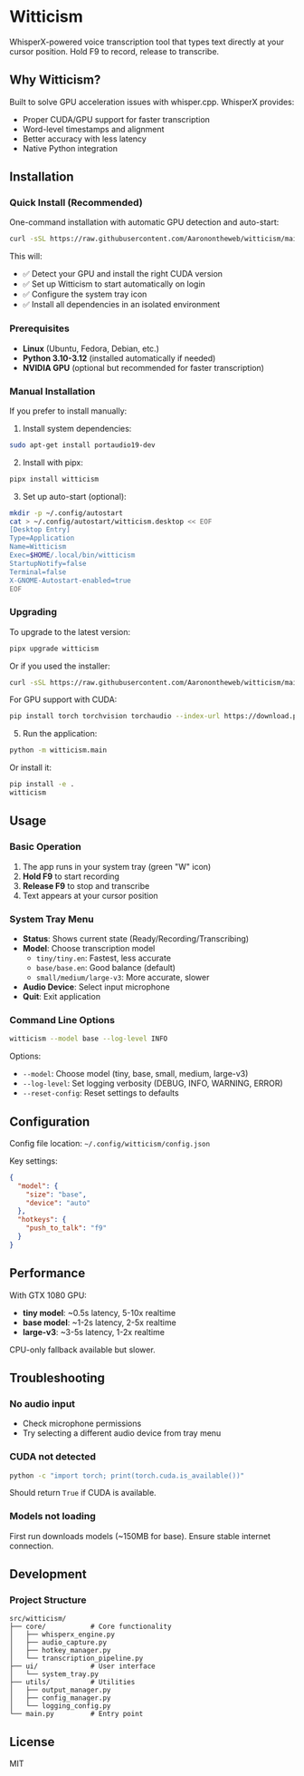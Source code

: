 # Witticism

WhisperX-powered voice transcription tool that types text directly at your cursor position. Hold F9 to record, release to transcribe.

## Why Witticism?

Built to solve GPU acceleration issues with whisper.cpp. WhisperX provides:
- Proper CUDA/GPU support for faster transcription
- Word-level timestamps and alignment
- Better accuracy with less latency
- Native Python integration

## Installation

### Quick Install (Recommended)

One-command installation with automatic GPU detection and auto-start:

```bash
curl -sSL https://raw.githubusercontent.com/Aaronontheweb/witticism/main/install.sh | bash
```

This will:
- ✅ Detect your GPU and install the right CUDA version
- ✅ Set up Witticism to start automatically on login
- ✅ Configure the system tray icon
- ✅ Install all dependencies in an isolated environment

### Prerequisites

- **Linux** (Ubuntu, Fedora, Debian, etc.)
- **Python 3.10-3.12** (installed automatically if needed)
- **NVIDIA GPU** (optional but recommended for faster transcription)

### Manual Installation

If you prefer to install manually:

1. Install system dependencies:
```bash
sudo apt-get install portaudio19-dev
```

2. Install with pipx:
```bash
pipx install witticism
```

3. Set up auto-start (optional):
```bash
mkdir -p ~/.config/autostart
cat > ~/.config/autostart/witticism.desktop << EOF
[Desktop Entry]
Type=Application
Name=Witticism
Exec=$HOME/.local/bin/witticism
StartupNotify=false
Terminal=false
X-GNOME-Autostart-enabled=true
EOF
```

### Upgrading

To upgrade to the latest version:

```bash
pipx upgrade witticism
```

Or if you used the installer:
```bash
curl -sSL https://raw.githubusercontent.com/Aaronontheweb/witticism/main/install.sh | bash
```

For GPU support with CUDA:
```bash
pip install torch torchvision torchaudio --index-url https://download.pytorch.org/whl/cu118
```

5. Run the application:
```bash
python -m witticism.main
```

Or install it:
```bash
pip install -e .
witticism
```

## Usage

### Basic Operation

1. The app runs in your system tray (green "W" icon)
2. **Hold F9** to start recording
3. **Release F9** to stop and transcribe
4. Text appears at your cursor position

### System Tray Menu

- **Status**: Shows current state (Ready/Recording/Transcribing)
- **Model**: Choose transcription model
  - `tiny/tiny.en`: Fastest, less accurate
  - `base/base.en`: Good balance (default)
  - `small/medium/large-v3`: More accurate, slower
- **Audio Device**: Select input microphone
- **Quit**: Exit application

### Command Line Options

```bash
witticism --model base --log-level INFO
```

Options:
- `--model`: Choose model (tiny, base, small, medium, large-v3)
- `--log-level`: Set logging verbosity (DEBUG, INFO, WARNING, ERROR)
- `--reset-config`: Reset settings to defaults

## Configuration

Config file location: `~/.config/witticism/config.json`

Key settings:
```json
{
  "model": {
    "size": "base",
    "device": "auto"
  },
  "hotkeys": {
    "push_to_talk": "f9"
  }
}
```

## Performance

With GTX 1080 GPU:
- **tiny model**: ~0.5s latency, 5-10x realtime
- **base model**: ~1-2s latency, 2-5x realtime  
- **large-v3**: ~3-5s latency, 1-2x realtime

CPU-only fallback available but slower.

## Troubleshooting

### No audio input
- Check microphone permissions
- Try selecting a different audio device from tray menu

### CUDA not detected
```bash
python -c "import torch; print(torch.cuda.is_available())"
```
Should return `True` if CUDA is available.

### Models not loading
First run downloads models (~150MB for base). Ensure stable internet connection.

## Development

### Project Structure
```
src/witticism/
├── core/           # Core functionality
│   ├── whisperx_engine.py
│   ├── audio_capture.py
│   ├── hotkey_manager.py
│   └── transcription_pipeline.py
├── ui/             # User interface
│   └── system_tray.py
├── utils/          # Utilities
│   ├── output_manager.py
│   ├── config_manager.py
│   └── logging_config.py
└── main.py         # Entry point
```

## License

MIT